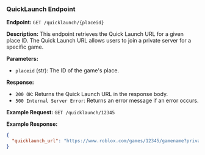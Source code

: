### QuickLaunch Endpoint

**Endpoint:** `GET /quicklaunch/{placeid}`

**Description:** This endpoint retrieves the Quick Launch URL for a given place ID. The Quick Launch URL allows users to join a private server for a specific game.

**Parameters:**
- `placeid` (str): The ID of the game's place.

**Response:**
- `200 OK`: Returns the Quick Launch URL in the response body.
- `500 Internal Server Error`: Returns an error message if an error occurs.

**Example Request:**
`GET /quicklaunch/12345`

**Example Response:**
```json
{
  "quicklaunch_url": "https://www.roblox.com/games/12345/gamename?privateserverlinkcode=abcde"
}
```
